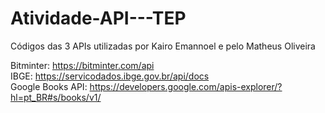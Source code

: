 # Atividade-API---TEP
Códigos das 3 APIs utilizadas por Kairo Emannoel e pelo Matheus Oliveira

Bitminter:  https://bitminter.com/api
<br/>
IBGE: https://servicodados.ibge.gov.br/api/docs
<br/>
Google Books API: https://developers.google.com/apis-explorer/?hl=pt_BR#s/books/v1/
